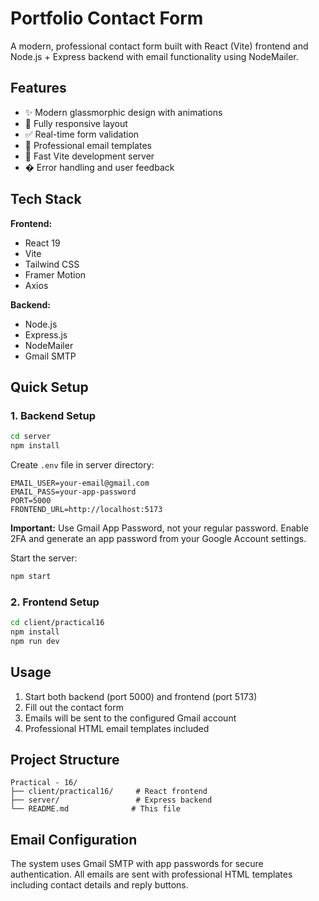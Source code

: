# Portfolio Contact Form

A modern, professional contact form built with React (Vite) frontend and Node.js + Express backend with email functionality using NodeMailer.

## Features

- ✨ Modern glassmorphic design with animations
- 📱 Fully responsive layout
- ✅ Real-time form validation
- 📧 Professional email templates
- 🚀 Fast Vite development server
- � Error handling and user feedback

## Tech Stack

**Frontend:**
- React 19
- Vite
- Tailwind CSS
- Framer Motion
- Axios

**Backend:**
- Node.js
- Express.js
- NodeMailer
- Gmail SMTP

## Quick Setup

### 1. Backend Setup

```bash
cd server
npm install
```

Create `.env` file in server directory:
```env
EMAIL_USER=your-email@gmail.com
EMAIL_PASS=your-app-password
PORT=5000
FRONTEND_URL=http://localhost:5173
```

**Important:** Use Gmail App Password, not your regular password. Enable 2FA and generate an app password from your Google Account settings.

Start the server:
```bash
npm start
```

### 2. Frontend Setup

```bash
cd client/practical16
npm install
npm run dev
```

## Usage

1. Start both backend (port 5000) and frontend (port 5173)
2. Fill out the contact form
3. Emails will be sent to the configured Gmail account
4. Professional HTML email templates included

## Project Structure

```
Practical - 16/
├── client/practical16/     # React frontend
├── server/                 # Express backend
└── README.md              # This file
```

## Email Configuration

The system uses Gmail SMTP with app passwords for secure authentication. All emails are sent with professional HTML templates including contact details and reply buttons.